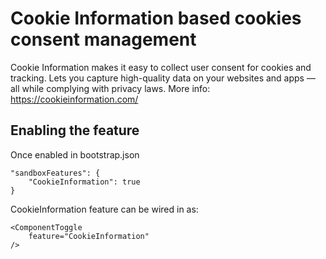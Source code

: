 # Cookie Information based cookies consent management

Cookie Information makes it easy to collect user consent for cookies and tracking. Lets you capture high-quality data on your websites and apps — all while complying with privacy laws. More info: https://cookieinformation.com/

## Enabling the feature

Once enabled in bootstrap.json

    "sandboxFeatures": {
        "CookieInformation": true
    }

CookieInformation feature can be wired in as:

    <ComponentToggle
        feature="CookieInformation"
    />
